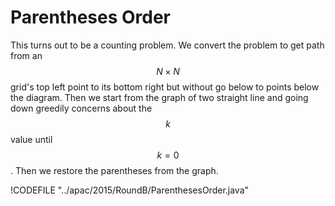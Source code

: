 # Parentheses Order

This turns out to be a counting problem. We convert the problem to get path from an $$N\times N$$ grid's
top left point to its bottom right but without go below to points below the diagram. 
Then we start from the graph of two straight line and going down greedily concerns about the $$k$$ value
until $$k = 0$$. Then we restore the parentheses from the graph.

!CODEFILE "../apac/2015/RoundB/ParenthesesOrder.java"
